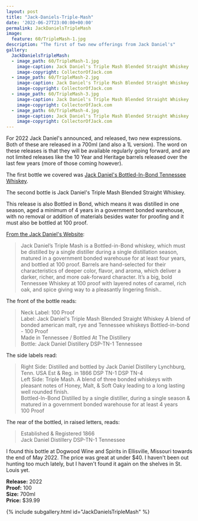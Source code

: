 ```yaml
---
layout: post
title: "Jack-Daniels-Triple-Mash"
date: '2022-06-27T23:00:00+00:00'
permalink: JackDanielsTripleMash
image:
  feature: 60/TripleMash-1.jpg
description: "The first of two new offerings from Jack Daniel's"
gallery:
  JackDanielsTripleMash:
  - image_path: 60/TripleMash-1.jpg
    image-caption: Jack Daniel's Triple Mash Blended Straight Whiskey
    image-copyright: CollectorOfJack.com
  - image_path: 60/TripleMash-2.jpg
    image-caption: Jack Daniel's Triple Mash Blended Straight Whiskey
    image-copyright: CollectorOfJack.com
  - image_path: 60/TripleMash-3.jpg
    image-caption: Jack Daniel's Triple Mash Blended Straight Whiskey
    image-copyright: CollectorOfJack.com
  - image_path: 60/TripleMash-4.jpg
    image-caption: Jack Daniel's Triple Mash Blended Straight Whiskey
    image-copyright: CollectorOfJack.com
---
```

For 2022 Jack Daniel's announced, and released, two new expressions. Both of these are released in a 700ml (and also a 1L version). The word on these releases is that they will be available regularly going forward, and are not limited releases like the 10 Year and Heritage barrels released over the last few years (more of those coming however).

The first bottle we covered was [Jack Daniel's Bottled-In-Bond Tennessee Whiskey](/JackDanielsBondedTennesseeWhiskey). 

The second bottle is Jack Daniel's Triple Mash Blended Straight Whiskey.

This release is also Bottled in Bond, which means it was distilled in one season, aged a minimum of 4 years in a government bonded warehouse, with no removal or addition of materials besides water for proofing and it must also be bottled at 100 proof.

[From the Jack Daniel's Website](https://www.jackdaniels.com/en-us/whiskey/triple-mash):
> Jack Daniel’s Triple Mash is a Bottled-in-Bond whiskey, which must be distilled by a single distiller during a single distillation season, matured in a government bonded warehouse for at least four years, and bottled at 100 proof.  Barrels are hand-selected for their characteristics of deeper color, flavor, and aroma, which deliver a darker, richer, and more oak-forward character. It’s a big, bold Tennessee Whiskey at 100 proof with layered notes of caramel, rich oak, and spice giving way to a pleasantly lingering finish..

The front of the bottle reads:
> Neck Label: 100 Proof  
> Label: Jack Daniel's Triple Mash Blended Straight Whiskey
> A blend of bonded american malt, rye and Tennessee whiskeys
> Bottled-in-bond - 100 Proof  
> Made in Tennessee / Bottled At The Distillery  
> Bottle: Jack Daniel Distillery DSP-TN-1 Tennessee  

The side labels read:
> Right Side: Distilled and bottled by Jack Daniel Distillery Lynchburg, Tenn. USA
Est & Reg. in 1866 DSP TN-1 DSP TN-4  
> Left Side: Triple Mash. A blend of three bonded whiskeys with pleasant notes of Honey, Malt, & Soft Oaky leading to a long lasting well rounded finish.  
> Bottled-In-Bond Distilled by a single distiller, during a single season & matured in a government bonded warehouse for at least 4 years  
> 100 Proof  

The rear of the bottled, in raised letters, reads:
> Established & Registered 1866  
> Jack Daniel Distillery DSP-TN-1 Tennessee  

I found this bottle at Dogwood Wine and Spirits in Ellisville, Missouri towards the end of May 2022. The price was great at under $40. I haven't been out hunting too much lately, but I haven't found it again on the shelves in St. Louis yet.

**Release:** 2022  
**Proof:** 100  
**Size:** 700ml  
**Price:** $39.99  

{% include subgallery.html id="JackDanielsTripleMash" %}

